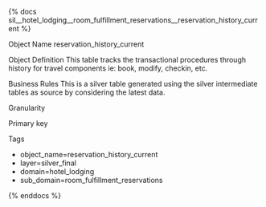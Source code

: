 {% docs sil__hotel_lodging__room_fulfillment_reservations__reservation_history_current %}

Object Name
reservation_history_current

Object Definition
This table tracks the transactional procedures through history for travel components ie: book, modify, checkin, etc.

Business Rules
This is a silver table generated using the silver intermediate tables as source by considering the latest data.

Granularity

Primary key

Tags
- object_name=reservation_history_current
- layer=silver_final
- domain=hotel_lodging
- sub_domain=room_fulfillment_reservations

{% enddocs %}